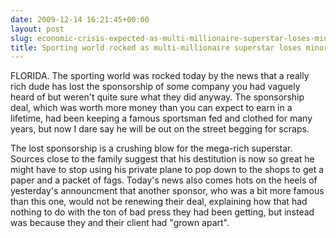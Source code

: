 ```yaml
---
date: 2009-12-14 16:21:45+00:00
layout: post
slug: economic-crisis-expected-as-multi-millionaire-superstar-loses-minor-sponsorship-deal
title: Sporting world rocked as multi-millionaire superstar loses minor sponsorship because he got caught up in some scandal or whatever
---
```


FLORIDA. The sporting world was rocked today by the news that a really rich dude has lost the sponsorship of some company you had vaguely heard of but weren't quite sure what they did anyway. The sponsorship deal, which was worth more money than you can expect to earn in a lifetime, had been keeping a famous sportsman fed and clothed for many years, but now I dare say he will be out on the street begging for scraps.

The lost sponsorship is a crushing blow for the mega-rich superstar. Sources close to the family suggest that his destitution is now so great he might have to stop using his private plane to pop down to the shops to get a paper and a packet of fags. Today's news also comes hots on the heels of yesterday's announcment that another sponsor, who was a bit more famous than this one, would not be renewing their deal, explaining how that had nothing to do with the ton of bad press they had been getting, but instead was because they and their client had "grown apart".

